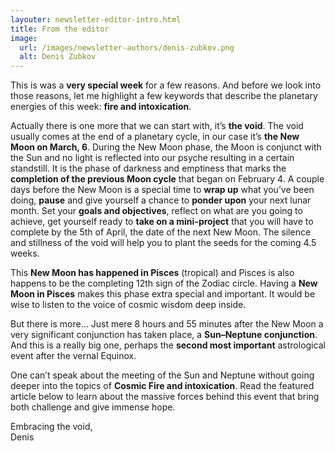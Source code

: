 ```yaml
---
layouter: newsletter-editor-intro.html
title: From the editor
image: 
  url: /images/newsletter-authors/denis-zubkov.png
  alt: Denis Zubkov
---
```


This is was a **very special week** for a few reasons. And before we look into those reasons, let me highlight a few keywords that describe the planetary energies of this week: **fire and intoxication**.

Actually there is one more that we can start with, it’s **the void**. The void usually comes at the end of a planetary cycle, in our case it’s **the New Moon on March, 6**. During the New Moon phase, the Moon is conjunct with the Sun and no light is reflected into our psyche resulting in a certain standstill. It is the phase of darkness and emptiness that marks the **completion of the previous Moon cycle** that began on February 4. A couple days before the New Moon is a special time to **wrap up** what you’ve been doing, **pause** and give yourself a chance to **ponder upon** your next lunar month. Set your **goals and objectives**, reflect on what are you going to achieve, get yourself ready to **take on a mini-project** that you will have to complete by the 5th of April, the date of the next New Moon. The silence and stillness of the void will help you to plant the seeds for the coming 4.5 weeks.

This **New Moon has happened in Pisces** (tropical) and Pisces is also happens to be the completing 12th sign of the Zodiac circle. Having a **New Moon in Pisces** makes this phase extra special and important. It would be wise to listen to the voice of cosmic wisdom deep inside.

But there is more… Just mere 8 hours and 55 minutes after the New Moon a very significant conjunction has taken place, a **Sun–Neptune conjunction**. And this is a really big one, perhaps the **second most important** astrological event after the vernal Equinox. 

One can’t speak about the meeting of the Sun and Neptune without going deeper into the topics of **Cosmic Fire and intoxication**. Read the featured article below to learn about the massive forces behind this event that bring both challenge and give immense hope.

Embracing the void,<br>
<span class="signature">Denis</span>
